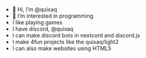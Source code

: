 - 👋 Hi, I’m @quixaq
- 👀 I’m interested in programming
- I like playing games
- I have discord, @quixaq
- I can make discord bots in nextcord and discord.js
- I make 4fun projects like the quixaq/light2
- I can also make websites using HTML5

<!---
quixaq/quixaq is a ✨ special ✨ repository because its `README.md` (this file) appears on your GitHub profile.
You can click the Preview link to take a look at your changes.
--->

